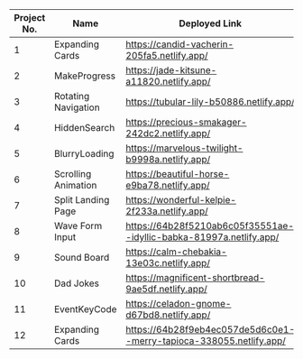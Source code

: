 | Project No. |      Name        |          Deployed Link              |
|-------------|------------------|-------------------------------------|
|1            |Expanding Cards   |https://candid-vacherin-205fa5.netlify.app/|
|2            |MakeProgress      |https://jade-kitsune-a11820.netlify.app/|
|3            |Rotating Navigation   |https://tubular-lily-b50886.netlify.app/|
|4            |HiddenSearch   |https://precious-smakager-242dc2.netlify.app/|
|5            |BlurryLoading   |https://marvelous-twilight-b9998a.netlify.app/|
|6            |Scrolling Animation    |https://beautiful-horse-e9ba78.netlify.app/|
|7            |Split Landing Page   |https://wonderful-kelpie-2f233a.netlify.app/|
|8            |Wave Form Input   |https://64b28f5210ab6c05f35551ae--idyllic-babka-81997a.netlify.app/|
|9            |Sound Board    |https://calm-chebakia-13e03c.netlify.app/|
|10            |Dad Jokes    |https://magnificent-shortbread-9ae5df.netlify.app/|
|11            |EventKeyCode   |https://celadon-gnome-d67bd8.netlify.app/|
|12            |Expanding Cards   |https://64b28f9eb4ec057de5d6c0e1--merry-tapioca-338055.netlify.app/|



